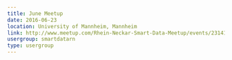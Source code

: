 ```yaml
---
title: June Meetup
date: 2016-06-23
location: University of Mannheim, Mannheim
link: http://www.meetup.com/Rhein-Neckar-Smart-Data-Meetup/events/231410104/
usergroup: smartdatarn
type: usergroup
---
```

